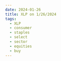 ```yaml
---
date: 2024-01-26
title: XLP on 1/26/2024
tags: 
  - XLP
  - consumer
  - staples
  - select
  - sector
  - equities
  - buy
---
```

<div class="post">
<snapshot-grid 
    :reports="['2024/01/25/CTA/XLP', '2024/01/26/CTA/XLP', '2024/01/26/MTP/XLP']"
    chart="2024/01/26/Chart/XLP"
/>
<p>

</p>
<p>

</p>
</div>